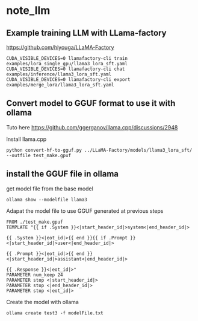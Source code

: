 # note_llm

## Example training LLM with LLama-factory

https://github.com/hiyouga/LLaMA-Factory


```
CUDA_VISIBLE_DEVICES=0 llamafactory-cli train examples/lora_single_gpu/llama3_lora_sft.yaml
CUDA_VISIBLE_DEVICES=0 llamafactory-cli chat examples/inference/llama3_lora_sft.yaml
CUDA_VISIBLE_DEVICES=0 llamafactory-cli export examples/merge_lora/llama3_lora_sft.yaml
```

## Convert model to GGUF format to use it with ollama

Tuto here
https://github.com/ggerganov/llama.cpp/discussions/2948


Install llama.cpp

```
python convert-hf-to-gguf.py ../LLaMA-Factory/models/llama3_lora_sft/ --outfile test_make.gpuf
```

## install the GGUF file in ollama

get model file from the base model
```
ollama show --modelfile llama3
```

Adapat the model file to use GGUF generated at previous steps
```
FROM ./test_make.gpuf
TEMPLATE "{{ if .System }}<|start_header_id|>system<|end_header_id|>

{{ .System }}<|eot_id|>{{ end }}{{ if .Prompt }}<|start_header_id|>user<|end_header_id|>

{{ .Prompt }}<|eot_id|>{{ end }}<|start_header_id|>assistant<|end_header_id|>

{{ .Response }}<|eot_id|>"
PARAMETER num_keep 24
PARAMETER stop <|start_header_id|>
PARAMETER stop <|end_header_id|>
PARAMETER stop <|eot_id|>
```

Create the model with ollama

```
ollama create test3 -f modelFile.txt
```
